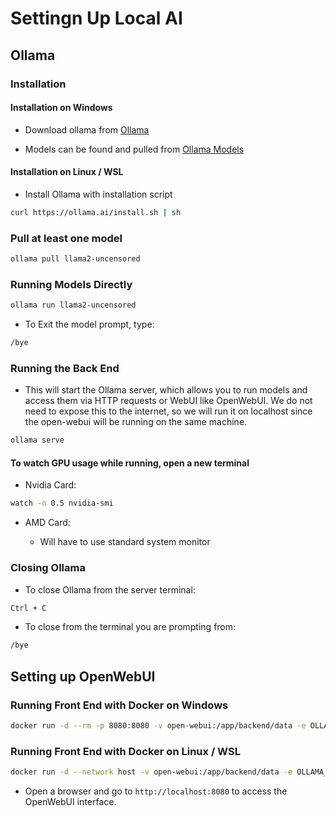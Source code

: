 # Settingn Up Local AI

## Ollama

### Installation

#### Installation on Windows

- Download ollama from [Ollama](https://ollama.com/download)

- Models can be found and pulled from [Ollama Models](https://ollama.com/models)

#### Installation on Linux / WSL

- Install Ollama with installation script

```bash
curl https://ollama.ai/install.sh | sh
```

### Pull at least one model

```bash
ollama pull llama2-uncensored
```

### Running Models Directly

```bash
ollama run llama2-uncensored
```

- To Exit the model prompt, type:

```bash
/bye
```

### Running the Back End

- This will start the Ollama server, which allows you to run models and access them via HTTP requests or WebUI like OpenWebUI. We do not need to expose this to the internet, so we will run it on localhost since the open-webui will be running on the same machine.

```bash
ollama serve
```

#### To watch GPU usage while running, open a new terminal

- Nvidia Card:

```bash
watch -n 0.5 nvidia-smi
```

- AMD Card:

  - Will have to use standard system monitor

### Closing Ollama

- To close Ollama from the server terminal:

```bash
Ctrl + C
```

- To close from the terminal you are prompting from:

```bash
/bye
```

## Setting up OpenWebUI

### Running Front End with Docker on Windows

```bash
docker run -d --rm -p 8080:8080 -v open-webui:/app/backend/data -e OLLAMA_BASE_URL=http://host.docker.internal:11434 --name open-webui ghcr.io/open-webui/open-webui:latest
```

### Running Front End with Docker on Linux / WSL

```bash
docker run -d --network host -v open-webui:/app/backend/data -e OLLAMA_BASE_URL=http://localhost:11434 --name open-webui --restart always ghcr.io/open-webui/open-webui:latest
```

- Open a browser and go to `http://localhost:8080` to access the OpenWebUI interface.
